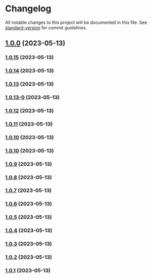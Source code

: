 # Changelog

All notable changes to this project will be documented in this file. See [standard-version](https://github.com/conventional-changelog/standard-version) for commit guidelines.

## [1.0.0](https://github.com/neko2891/demo-project-for-conventional-changelog/compare/v1.0.15...v1.0.0) (2023-05-13)

### [1.0.15](https://github.com/neko2891/demo-project-for-conventional-changelog/compare/v1.0.14...v1.0.15) (2023-05-13)

### [1.0.14](https://github.com/neko2891/demo-project-for-conventional-changelog/compare/v1.0.13...v1.0.14) (2023-05-13)

### [1.0.13](https://github.com/neko2891/demo-project-for-conventional-changelog/compare/v1.0.12...v1.0.13) (2023-05-13)

### [1.0.13-0](https://github.com/neko2891/demo-project-for-conventional-changelog/compare/v1.0.12...v1.0.13-0) (2023-05-13)

### [1.0.12](https://github.com/neko2891/demo-project-for-conventional-changelog/compare/v1.0.11...v1.0.12) (2023-05-13)

### [1.0.11](https://github.com/neko2891/demo-project-for-conventional-changelog/compare/v1.0.9...v1.0.11) (2023-05-13)

### [1.0.10](https://github.com/neko2891/demo-project-for-conventional-changelog/compare/v1.0.9...v1.0.10) (2023-05-13)

### [1.0.10](https://github.com/neko2891/demo-project-for-conventional-changelog/compare/v1.0.9...v1.0.10) (2023-05-13)

### [1.0.9](https://github.com/neko2891/demo-project-for-conventional-changelog/compare/v1.0.8...v1.0.9) (2023-05-13)

### [1.0.8](https://github.com/neko2891/demo-project-for-conventional-changelog/compare/v1.0.7...v1.0.8) (2023-05-13)

### [1.0.7](https://github.com/neko2891/demo-project-for-conventional-changelog/compare/v1.0.6...v1.0.7) (2023-05-13)

### [1.0.6](https://github.com/neko2891/demo-project-for-conventional-changelog/compare/v1.0.5...v1.0.6) (2023-05-13)

### [1.0.5](https://github.com/neko2891/demo-project-for-conventional-changelog/compare/v1.0.4...v1.0.5) (2023-05-13)

### [1.0.4](https://github.com/neko2891/demo-project-for-conventional-changelog/compare/v1.0.3...v1.0.4) (2023-05-13)

### [1.0.3](https://github.com/neko2891/demo-project-for-conventional-changelog/compare/v1.0.2...v1.0.3) (2023-05-13)

### [1.0.2](https://github.com/neko2891/demo-project-for-conventional-changelog/compare/v1.0.1...v1.0.2) (2023-05-13)

### [1.0.1](https://github.com/neko2891/demo-project-for-conventional-changelog/compare/v1.0.0...v1.0.1) (2023-05-13)
